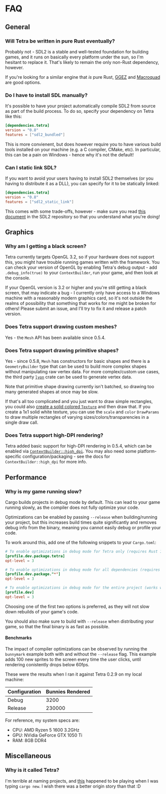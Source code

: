 # FAQ

## General

### Will Tetra be written in pure Rust eventually?

Probably not - SDL2 is a stable and well-tested foundation for building games, and it runs on basically every platform under the sun, so I'm hesitant to replace it. That's likely to remain the only non-Rust dependency, however.

If you're looking for a similar engine that _is_ pure Rust, [GGEZ](https://github.com/ggez/ggez) and [Macroquad](https://github.com/not-fl3/macroquad) are good options.

### Do I have to install SDL manually?

It's possible to have your project automatically compile SDL2 from source as part of the build process. To do so, specify your dependency on Tetra like this:

```toml
[dependencies.tetra]
version = "0.8"
features = ["sdl2_bundled"]
```

This is more convienent, but does however require you to have various build tools installed on your machine (e.g. a C compiler, CMake, etc). In particular, this can be a pain on Windows - hence why it's not the default!

### Can I static link SDL?

If you want to avoid your users having to install SDL2 themselves (or you having to distribute it as a DLL), you can specify for it to be statically linked:

```toml
[dependencies.tetra]
version = "0.8"
features = ["sdl2_static_link"]
```

This comes with some trade-offs, however - make sure you read [this document](https://hg.libsdl.org/SDL/file/default/docs/README-dynapi.md) in the SDL2 repository so that you understand what you're doing!

## Graphics

### Why am I getting a black screen?

Tetra currently targets OpenGL 3.2, so if your hardware does not support this, you might have trouble running games written with the framework. You can check your version of OpenGL by enabling Tetra's debug output - add `.debug_info(true)` to your `ContextBuilder`, run your game, and then look at the console.

If your OpenGL version is 3.2 or higher and you're still getting a black screen, that may indicate a bug - I currently only have access to a Windows machine with a reasonably modern graphics card, so it's not outside the realms of possibility that something that works for me might be broken for others! Please submit an issue, and I'll try to fix it and release a patch version.

### Does Tetra support drawing custom meshes?

Yes - the `Mesh` API has been available since 0.5.4.

### Does Tetra support drawing primitive shapes?

Yes - since 0.5.8, `Mesh` has constructors for basic shapes and there is a `GeometryBuilder` type that can be used to build more complex shapes without manipulating raw vertex data. For more complex/custom use cases, the third party [`lyon`](https://github.com/nical/lyon) crate can be used to generate vertex data.

Note that primitive shape drawing currently isn't batched, so drawing too many generated shapes at once may be slow.

If that's all too complicated and you just want to draw simple rectangles, you could also [create a solid colored `Texture`](https://docs.rs/tetra/0.8/tetra/graphics/struct.Texture.html#method.from_data) and then draw that. If you create a 1x1 solid white texture, you can use the `scale` and `color` `DrawParams` to draw multiple rectangles of varying sizes/colors/transparencies in a single draw call.

### Does Tetra support high-DPI rendering?

Tetra added basic support for high-DPI rendering in 0.5.4, which can be enabled via [`ContextBuilder::high_dpi`](https://docs.rs/tetra/0.8/tetra/struct.ContextBuilder.html#method.high_dpi). You may also need some platform-specific configuration/packaging - see the docs for `ContextBuilder::high_dpi` for more info.

## Performance

### Why is my game running slow?

Cargo builds projects in debug mode by default. This can lead to your game running slowly, as the compiler does not fully optimize your code.

Optimizations can be enabled by passing `--release` when building/running your project, but this increases build times quite significantly and removes debug info from the binary, meaning you cannot easily debug or profile your code.

To work around this, add one of the following snippets to your `Cargo.toml`:

```toml
# To enable optimizations in debug mode for Tetra only (requires Rust 1.41):
[profile.dev.package.tetra]
opt-level = 3

# To enable optimizations in debug mode for all dependencies (requires Rust 1.41):
[profile.dev.package."*"]
opt-level = 3

# To enable optimizations in debug mode for the entire project (works with all Rust versions):
[profile.dev]
opt-level = 3
```

Choosing one of the first two options is preferred, as they will not slow down rebuilds of your game's code.

You should also make sure to build with `--release` when distributing your game, so that the final binary is as fast as possible.

#### Benchmarks

The impact of compiler optimizations can be observed by running the `bunnymark` example both with and without the `--release` flag. This example adds 100 new sprites to the screen every time the user clicks, until rendering conistently drops below 60fps.

These were the results when I ran it against Tetra 0.2.9 on my local machine:

| Configuration | Bunnies Rendered |
| ------------- | ---------------- |
| Debug         | 3200             |
| Release       | 230000           |

For reference, my system specs are:

- CPU: AMD Ryzen 5 1600 3.2GHz
- GPU: NVidia GeForce GTX 1050 Ti
- RAM: 8GB DDR4

## Miscellaneous

### Why is it called Tetra?

I'm terrible at naming projects, and [this](https://www.youtube.com/watch?v=g3xg28yaZ5E) happened to be playing when I was typing `cargo new`. I wish there was a better origin story than that :D
